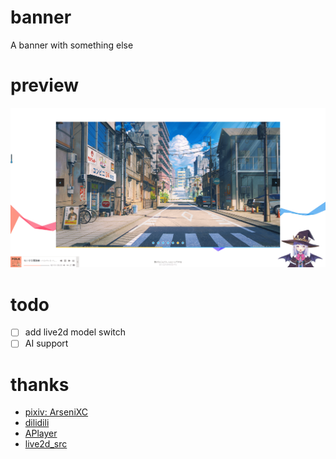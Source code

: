 # banner
A banner with something else

# preview
![preview](https://github.com/nekolr/banner/blob/master/images/IRe645iN.png)

# todo
- [ ] add live2d model switch
- [ ] AI support

# thanks

- [pixiv: ArseniXC](https://www.pixiv.net/member.php?id=202175)
- [dilidili](http://www.dilidili.wang/)
- [APlayer](https://github.com/MoePlayer/APlayer)
- [live2d_src](https://github.com/journey-ad/live2d_src)
